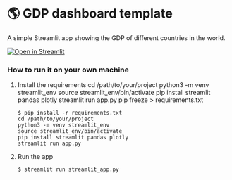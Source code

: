 # :earth_americas: GDP dashboard template

A simple Streamlit app showing the GDP of different countries in the world.

[![Open in Streamlit](https://static.streamlit.io/badges/streamlit_badge_black_white.svg)](https://gdp-dashboard-template.streamlit.app/)

### How to run it on your own machine

1. Install the requirements
   cd /path/to/your/project
   python3 -m venv streamlit_env
   source streamlit_env/bin/activate
   pip install streamlit pandas plotly
   streamlit run app.py
   pip freeze > requirements.txt

   ```
   $ pip install -r requirements.txt
   cd /path/to/your/project
   python3 -m venv streamlit_env
   source streamlit_env/bin/activate
   pip install streamlit pandas plotly
   streamlit run app.py

   ```

2. Run the app

   ```
   $ streamlit run streamlit_app.py
   ```
